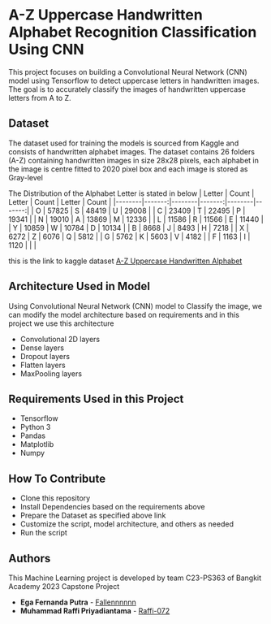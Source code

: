 # A-Z Uppercase Handwritten Alphabet Recognition Classification Using CNN 
This project focuses on building a Convolutional Neural Network (CNN) model using Tensorflow to detect uppercase letters in handwritten images. The goal is to accurately classify the images of handwritten uppercase letters from A to Z.

## Dataset
The dataset used for training the models is sourced from Kaggle and consists of handwritten alphabet images. 
The dataset contains 26 folders (A-Z) containing handwritten images in size 28x28 pixels, each alphabet in the image is centre fitted to 2020 pixel box and each image is stored as Gray-level

The Distribution of the Alphabet Letter is stated in below
| Letter | Count  | Letter | Count  | Letter | Count  |
|--------|-------:|--------|-------:|--------|-------:|
| O      |  57825 | S      |  48419 | U      |  29008 |
| C      |  23409 | T      |  22495 | P      |  19341 |
| N      |  19010 | A      |  13869 | M      |  12336 |
| L      |  11586 | R      |  11566 | E      |  11440 |
| Y      |  10859 | W      |  10784 | D      |  10134 |
| B      |   8668 | J      |   8493 | H      |   7218 |
| X      |   6272 | Z      |   6076 | Q      |   5812 |
| G      |   5762 | K      |   5603 | V      |   4182 |
| F      |   1163 | I      |   1120 |        |        |

this is the link to kaggle dataset [A-Z Uppercase Handwritten Alphabet](https://www.kaggle.com/datasets/sachinpatel21/az-handwritten-alphabets-in-csv-format)

## Architecture Used in Model 
Using Convolutional Neural Network (CNN) model to Classify the image, we can modify the model architecture based on requirements and in this project we use this architecture 
- Convolutional 2D layers
- Dense layers
- Dropout layers
- Flatten layers
- MaxPooling layers

## Requirements Used in this Project
- Tensorflow
- Python 3
- Pandas
- Matplotlib
- Numpy

## How To Contribute
- Clone this repository
- Install Dependencies based on the requirements above
- Prepare the Dataset as specified above link
- Customize the script, model architecture, and others as needed 
- Run the script

## Authors
This Machine Learning project is developed by team C23-PS363 of Bangkit Academy 2023 Capstone Project
* **Ega Fernanda Putra**  - [Fallennnnnn](https://github.com/Fallennnnnn)
* **Muhammad Raffi Priyadiantama**  - [Raffi-072](https://github.com/Raffi-072)
